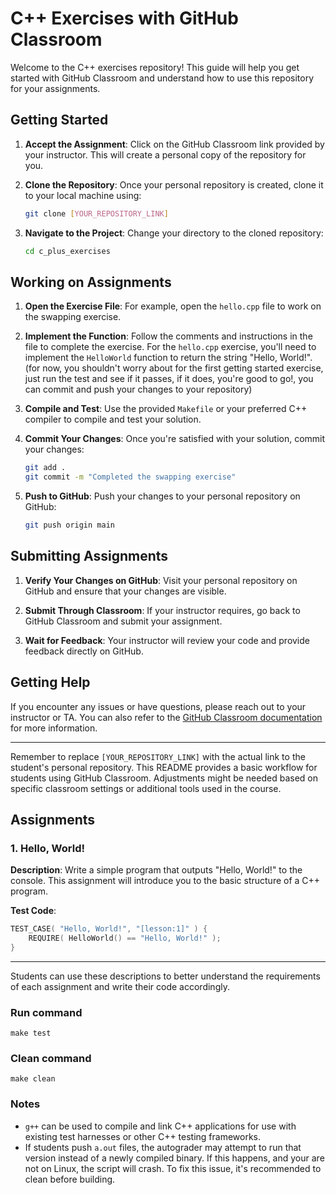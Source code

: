 


# C++ Exercises with GitHub Classroom

Welcome to the C++ exercises repository! This guide will help you get started with GitHub Classroom and understand how to use this repository for your assignments.

## Getting Started

1. **Accept the Assignment**: Click on the GitHub Classroom link provided by your instructor. This will create a personal copy of the repository for you.

2. **Clone the Repository**: Once your personal repository is created, clone it to your local machine using:
   ```bash
   git clone [YOUR_REPOSITORY_LINK]
   ```

3. **Navigate to the Project**: Change your directory to the cloned repository:
   ```bash
   cd c_plus_exercises
   ```

## Working on Assignments

1. **Open the Exercise File**: For example, open the `hello.cpp` file to work on the swapping exercise.

2. **Implement the Function**: Follow the comments and instructions in the file to complete the exercise. For the `hello.cpp` exercise, you'll need to implement the `HelloWorld` function to return the string "Hello, World!". (for now, you shouldn't worry about for the first getting started exercise, just run the test and see if it passes, if it does, you're good to go!, you can commit and push your changes to your repository)

3. **Compile and Test**: Use the provided `Makefile` or your preferred C++ compiler to compile and test your solution.

4. **Commit Your Changes**: Once you're satisfied with your solution, commit your changes:
   ```bash
   git add .
   git commit -m "Completed the swapping exercise"
   ```

5. **Push to GitHub**: Push your changes to your personal repository on GitHub:
   ```bash
   git push origin main
   ```

## Submitting Assignments

1. **Verify Your Changes on GitHub**: Visit your personal repository on GitHub and ensure that your changes are visible.

2. **Submit Through Classroom**: If your instructor requires, go back to GitHub Classroom and submit your assignment.

3. **Wait for Feedback**: Your instructor will review your code and provide feedback directly on GitHub.

## Getting Help

If you encounter any issues or have questions, please reach out to your instructor or TA. You can also refer to the [GitHub Classroom documentation](https://classroom.github.com/help) for more information.

---

Remember to replace `[YOUR_REPOSITORY_LINK]` with the actual link to the student's personal repository. This README provides a basic workflow for students using GitHub Classroom. Adjustments might be needed based on specific classroom settings or additional tools used in the course.


## Assignments

### 1. Hello, World!

**Description**: Write a simple program that outputs "Hello, World!" to the console. This assignment will introduce you to the basic structure of a C++ program.

**Test Code**:
```cpp
TEST_CASE( "Hello, World!", "[lesson:1]" ) {
    REQUIRE( HelloWorld() == "Hello, World!" );
}
```

---

Students can use these descriptions to better understand the requirements of each assignment and write their code accordingly.
### Run command
`make test`
### Clean command
`make clean`


### Notes
- `g++` can be used to compile and link C++ applications for use with existing test harnesses or other C++ testing frameworks.
- If students push `a.out` files, the autograder may attempt to run that version instead of a newly compiled binary. If this happens, and your are not  on Linux, the script will crash. To fix this issue, it's recommended to clean before building.
